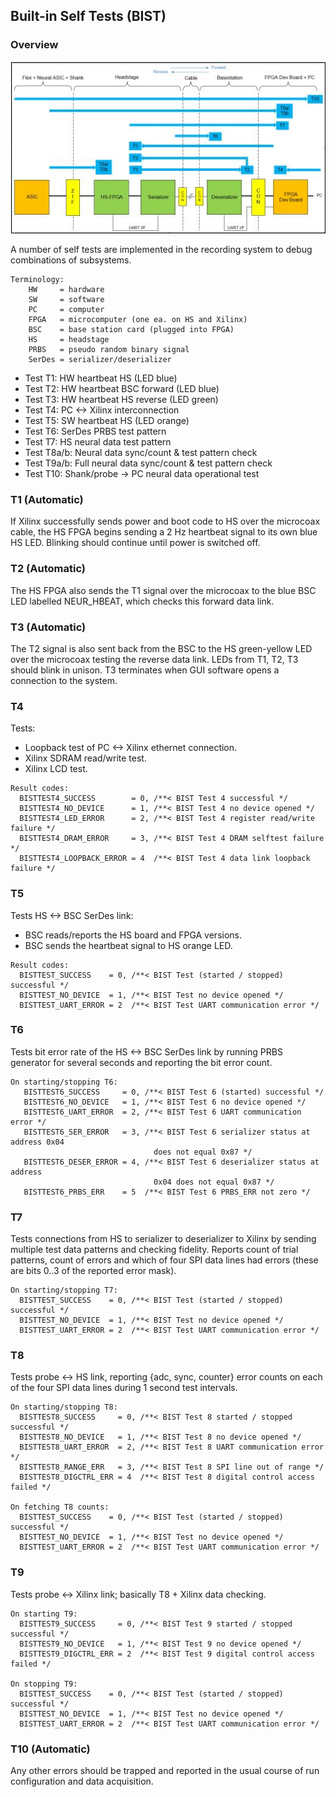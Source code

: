 ## Built-in Self Tests (BIST)

### Overview

![BIST](BIST.png)

A number of self tests are implemented in the recording system to
debug combinations of subsystems.

```
Terminology:
    HW     = hardware
    SW     = software
    PC     = computer
    FPGA   = microcomputer (one ea. on HS and Xilinx)
    BSC    = base station card (plugged into FPGA)
    HS     = headstage
    PRBS   = pseudo random binary signal
    SerDes = serializer/deserializer
```

* Test T1:    HW heartbeat HS (LED blue)
* Test T2:    HW heartbeat BSC forward (LED blue)
* Test T3:    HW heartbeat HS  reverse (LED green)
* Test T4:    PC <-> Xilinx interconnection
* Test T5:    SW heartbeat HS (LED orange)
* Test T6:    SerDes PRBS test pattern
* Test T7:    HS neural data test pattern
* Test T8a/b: Neural data sync/count & test pattern check
* Test T9a/b: Full neural data sync/count & test pattern check
* Test T10:   Shank/probe -> PC neural data operational test

### T1 (Automatic)

If Xilinx successfully sends power and boot code to HS over the microcoax
cable, the HS FPGA begins sending a 2 Hz heartbeat signal to its own blue
HS LED. Blinking should continue until power is switched off.

### T2 (Automatic)

The HS FPGA also sends the T1 signal over the microcoax to the blue BSC LED
labelled NEUR_HBEAT, which checks this forward data link.

### T3 (Automatic)

The T2 signal is also sent back from the BSC to the HS green-yellow LED over
the microcoax testing the reverse data link. LEDs from T1, T2, T3 should
blink in unison. T3 terminates when GUI software opens a connection
to the system.

### T4

Tests:

* Loopback test of PC <-> Xilinx ethernet connection.
* Xilinx SDRAM read/write test.
* Xilinx LCD test.

```
Result codes:
  BISTTEST4_SUCCESS        = 0, /**< BIST Test 4 successful */
  BISTTEST4_NO_DEVICE      = 1, /**< BIST Test 4 no device opened */
  BISTTEST4_LED_ERROR      = 2, /**< BIST Test 4 register read/write failure */
  BISTTEST4_DRAM_ERROR     = 3, /**< BIST Test 4 DRAM selftest failure */
  BISTTEST4_LOOPBACK_ERROR = 4  /**< BIST Test 4 data link loopback failure */
```

### T5

Tests HS <-> BSC SerDes link:

* BSC reads/reports the HS board and FPGA versions.
* BSC sends the heartbeat signal to HS orange LED.

```
Result codes:
  BISTTEST_SUCCESS    = 0, /**< BIST Test (started / stopped) successful */
  BISTTEST_NO_DEVICE  = 1, /**< BIST Test no device opened */
  BISTTEST_UART_ERROR = 2  /**< BIST Test UART communication error */
```

### T6

Tests bit error rate of the HS <-> BSC SerDes link by running PRBS
generator for several seconds and reporting the bit error count.

```
On starting/stopping T6:
   BISTTEST6_SUCCESS     = 0, /**< BIST Test 6 (started) successful */
   BISTTEST6_NO_DEVICE   = 1, /**< BIST Test 6 no device opened */
   BISTTEST6_UART_ERROR  = 2, /**< BIST Test 6 UART communication error */
   BISTTEST6_SER_ERROR   = 3, /**< BIST Test 6 serializer status at address 0x04
                                does not equal 0x87 */
   BISTTEST6_DESER_ERROR = 4, /**< BIST Test 6 deserializer status at address
                                0x04 does not equal 0x87 */
   BISTTEST6_PRBS_ERR    = 5  /**< BIST Test 6 PRBS_ERR not zero */
```

### T7

Tests connections from HS to serializer to deserializer to Xilinx by sending
multiple test data patterns and checking fidelity. Reports count of trial
patterns, count of errors and which of four SPI data lines had errors
(these are bits 0..3 of the reported error mask).

```
On starting/stopping T7:
  BISTTEST_SUCCESS    = 0, /**< BIST Test (started / stopped) successful */
  BISTTEST_NO_DEVICE  = 1, /**< BIST Test no device opened */
  BISTTEST_UART_ERROR = 2  /**< BIST Test UART communication error */
```

### T8

Tests probe <-> HS link, reporting {adc, sync, counter} error counts on each
of the four SPI data lines during 1 second test intervals.

```
On starting/stopping T8:
  BISTTEST8_SUCCESS     = 0, /**< BIST Test 8 started / stopped successful */
  BISTTEST8_NO_DEVICE   = 1, /**< BIST Test 8 no device opened */
  BISTTEST8_UART_ERROR  = 2, /**< BIST Test 8 UART communication error */
  BISTTEST8_RANGE_ERR   = 3, /**< BIST Test 8 SPI line out of range */
  BISTTEST8_DIGCTRL_ERR = 4  /**< BIST Test 8 digital control access failed */

On fetching T8 counts:
  BISTTEST_SUCCESS    = 0, /**< BIST Test (started / stopped) successful */
  BISTTEST_NO_DEVICE  = 1, /**< BIST Test no device opened */
  BISTTEST_UART_ERROR = 2  /**< BIST Test UART communication error */
```

### T9

Tests probe <-> Xilinx link; basically T8 + Xilinx data checking.

```
On starting T9:
  BISTTEST9_SUCCESS     = 0, /**< BIST Test 9 started / stopped successful */
  BISTTEST9_NO_DEVICE   = 1, /**< BIST Test 9 no device opened */
  BISTTEST9_DIGCTRL_ERR = 2  /**< BIST Test 9 digital control access failed */

On stopping T9:
  BISTTEST_SUCCESS    = 0, /**< BIST Test (started / stopped) successful */
  BISTTEST_NO_DEVICE  = 1, /**< BIST Test no device opened */
  BISTTEST_UART_ERROR = 2  /**< BIST Test UART communication error */
```

### T10 (Automatic)

Any other errors should be trapped and reported in the usual course of run
configuration and data acquisition.


